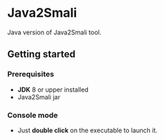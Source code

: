 # Java2Smali
Java version of Java2Smali tool.

## Getting started

### Prerequisites
* **JDK** 8 or upper installed
* Java2Smali jar

### Console mode
* Just **double click** on the executable to launch it.